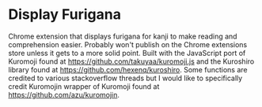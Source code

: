 # Display Furigana
Chrome extension that displays furigana for kanji to make reading and comprehension easier. Probably won't publish on the
Chrome extensions store unless it gets to a more solid point.
Built with the JavaScript port of Kuromoji found at https://github.com/takuyaa/kuromoji.js and the Kuroshiro library found at 
https://github.com/hexenq/kuroshiro. Some functions are credited to various stackoverflow threads but I would like to
specifically credit Kuromojin wrapper of Kuromoji found at https://github.com/azu/kuromojin.
